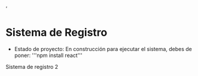 ‘<h1> Sistema de Registro </h1>
- Estado de proyecto: En construcción
para ejecutar el sistema, debes de poner:
'''npm install react'''

Sistema de registro 2
